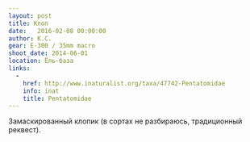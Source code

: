 ```yaml
---
layout: post
title: Клоп
date:   2016-02-08 00:00:00
author: К.С.
gear: E-300 / 35mm macro
shoot_date: 2014-06-01
location: Ёль-база
links:
  -
    href: http://www.inaturalist.org/taxa/47742-Pentatomidae
    info: inat
    title: Pentatomidae
---
```


Замаскированный клопик (в сортах не разбираюсь, традиционный реквест).
